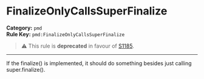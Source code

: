 # FinalizeOnlyCallsSuperFinalize
**Category:** `pmd`<br/>
**Rule Key:** `pmd:FinalizeOnlyCallsSuperFinalize`<br/>
> :warning: This rule is **deprecated** in favour of [S1185](https://rules.sonarsource.com/java/RSPEC-1185).

-----

If the finalize() is implemented, it should do something besides just calling super.finalize().

